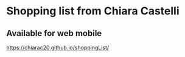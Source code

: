 # Shopping list from Chiara Castelli

## Available for web mobile

https://chiarac20.github.io/shoppingList/
